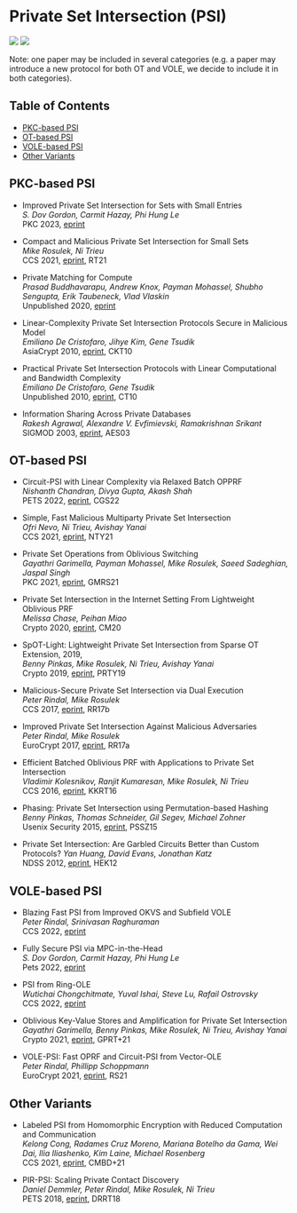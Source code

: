 # Private Set Intersection (PSI)

![](https://badgen.net/badge/:update-to/:Mar-2023/red) ![](https://badgen.net/badge/:papers/:23/blue) 

Note: one paper may be included in several categories (e.g. a paper may introduce a new protocol for both OT and VOLE, we decide to include it in both categories).

## Table of Contents

- [PKC-based PSI](#pkc-based-psi)
- [OT-based PSI](#ot-based-psi)
- [VOLE-based PSI](#vole-based-psi)
- [Other Variants](#other-variants)

## PKC-based PSI

- Improved Private Set Intersection for Sets with Small Entries  
  *S. Dov Gordon, Carmit Hazay, Phi Hung Le*  
  PKC 2023, [eprint](https://eprint.iacr.org/2022/334)
  
- Compact and Malicious Private Set Intersection for Small Sets  
  *Mike Rosulek, Ni Trieu*  
  CCS 2021, [eprint](https://eprint.iacr.org/2021/1159), RT21
  
- Private Matching for Compute  
  *Prasad Buddhavarapu, Andrew Knox, Payman Mohassel, Shubho Sengupta, Erik Taubeneck, Vlad Vlaskin*  
  Unpublished 2020, [eprint](https://eprint.iacr.org/2020/599)
  
- Linear-Complexity Private Set Intersection Protocols Secure in Malicious Model  
  *Emiliano De Cristofaro, Jihye Kim, Gene Tsudik*  
  AsiaCrypt 2010, [eprint](https://eprint.iacr.org/2010/469), CKT10

- Practical Private Set Intersection Protocols with Linear Computational and Bandwidth Complexity  
  *Emiliano De Cristofaro, Gene Tsudik*  
  Unpublished 2010, [eprint](https://eprint.iacr.org/2009/491), CT10

- Information Sharing Across Private Databases  
  *Rakesh Agrawal, Alexandre V. Evfimievski, Ramakrishnan Srikant*  
  SIGMOD 2003, [eprint](https://www.cs.cornell.edu/aevf/research/SIGMOD_2003.pdf), AES03
  
## OT-based PSI

- Circuit-PSI with Linear Complexity via Relaxed Batch OPPRF  
  *Nishanth Chandran, Divya Gupta, Akash Shah*  
  PETS 2022, [eprint](https://eprint.iacr.org/2021/034), CGS22
  
- Simple, Fast Malicious Multiparty Private Set Intersection  
  *Ofri Nevo, Ni Trieu, Avishay Yanai*  
  CCS 2021, [eprint](https://eprint.iacr.org/2021/1221), NTY21
  
- Private Set Operations from Oblivious Switching  
  *Gayathri Garimella, Payman Mohassel, Mike Rosulek, Saeed Sadeghian, Jaspal Singh*  
  PKC 2021, [eprint](https://eprint.iacr.org/2021/243), GMRS21
  
- Private Set Intersection in the Internet Setting From Lightweight Oblivious PRF  
  *Melissa Chase, Peihan Miao*  
  Crypto 2020, [eprint](https://eprint.iacr.org/2020/729), CM20

- SpOT-Light: Lightweight Private Set Intersection from Sparse OT Extension, 2019,   
  *Benny Pinkas, Mike Rosulek, Ni Trieu, Avishay Yanai*  
  Crypto 2019, [eprint](https://eprint.iacr.org/2019/634), PRTY19
- Malicious-Secure Private Set Intersection via Dual Execution  
  *Peter Rindal, Mike Rosulek*  
  CCS 2017, [eprint](https://eprint.iacr.org/2017/769), RR17b 

- Improved Private Set Intersection Against Malicious Adversaries  
  *Peter Rindal, Mike Rosulek*  
  EuroCrypt 2017, [eprint](https://eprint.iacr.org/2016/746), RR17a

- Efficient Batched Oblivious PRF with Applications to Private Set Intersection  
  *Vladimir Kolesnikov, Ranjit Kumaresan, Mike Rosulek, Ni Trieu*  
  CCS 2016, [eprint](https://eprint.iacr.org/2016/799), KKRT16

- Phasing: Private Set Intersection using Permutation-based Hashing  
  *Benny Pinkas, Thomas Schneider, Gil Segev, Michael Zohner*  
  Usenix Security 2015, [eprint](https://eprint.iacr.org/2015/634), PSSZ15
  
- Private Set Intersection: Are Garbled Circuits Better than Custom Protocols?
  *Yan Huang, David Evans, Jonathan Katz*  
  NDSS 2012, [eprint](https://www.cs.umd.edu/~jkatz/papers/psi.pdf), HEK12
  
## VOLE-based PSI

- Blazing Fast PSI from Improved OKVS and Subfield VOLE  
  *Peter Rindal, Srinivasan Raghuraman*  
  CCS 2022, [eprint](https://eprint.iacr.org/2022/320)

- Fully Secure PSI via MPC-in-the-Head  
  *S. Dov Gordon, Carmit Hazay, Phi Hung Le*  
  Pets 2022, [eprint](https://eprint.iacr.org/2022/379)

- PSI from Ring-OLE  
  *Wutichai Chongchitmate, Yuval Ishai, Steve Lu, Rafail Ostrovsky*  
  CCS 2022, [eprint](https://dl.acm.org/doi/abs/10.1145/3548606.3559378)
  
- Oblivious Key-Value Stores and Amplification for Private Set Intersection  
  *Gayathri Garimella, Benny Pinkas, Mike Rosulek, Ni Trieu, Avishay Yanai*  
  Crypto 2021, [eprint](https://eprint.iacr.org/2021/883), GPRT+21

- VOLE-PSI: Fast OPRF and Circuit-PSI from Vector-OLE  
  *Peter Rindal, Phillipp Schoppmann*  
  EuroCrypt 2021, [eprint](https://eprint.iacr.org/2021/266), RS21

## Other Variants

- Labeled PSI from Homomorphic Encryption with Reduced Computation and Communication  
  *Kelong Cong, Radames Cruz Moreno, Mariana Botelho da Gama, Wei Dai, Ilia Iliashenko, Kim Laine, Michael Rosenberg*  
  CCS 2021, [eprint](https://eprint.iacr.org/2021/1116), CMBD+21

- PIR-PSI: Scaling Private Contact Discovery  
  *Daniel Demmler, Peter Rindal, Mike Rosulek, Ni Trieu*  
  PETS 2018, [eprint](https://eprint.iacr.org/2018/579), DRRT18




